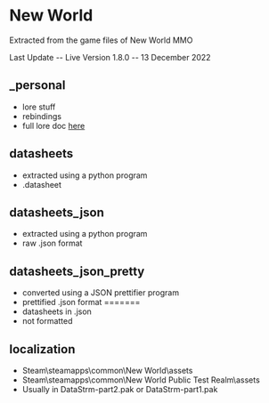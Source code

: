 # New World

Extracted from the game files of New World MMO

Last Update -- Live Version 1.8.0 -- 13 December 2022

## _personal

+ lore stuff
+ rebindings
+ full lore doc [here](https://docs.google.com/document/d/1Mpig0JS_vELiKXqYBjG1UnKByWp5GCVxvK7ZjGwX7po/)

## datasheets

+ extracted using a python program
+ .datasheet

## datasheets_json

+ extracted using a python program
+ raw .json format

## datasheets_json_pretty

+ converted using a JSON prettifier program
+ prettified .json format
=======
+ datasheets in .json
+ not formatted

## localization

+ Steam\steamapps\common\New World\assets
+ Steam\steamapps\common\New World Public Test Realm\assets
+ Usually in DataStrm-part2.pak or DataStrm-part1.pak
